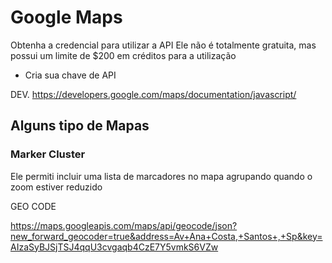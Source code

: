 # Google Maps

Obtenha a credencial para utilizar a API
Ele não é totalmente gratuita, mas possui um limite de $200 
em créditos para a utilização

- Cria sua chave de API 


DEV.
https://developers.google.com/maps/documentation/javascript/


## Alguns tipo de Mapas

### Marker Cluster
Ele permiti incluir uma lista de marcadores no mapa agrupando quando o zoom estiver reduzido


GEO CODE

https://maps.googleapis.com/maps/api/geocode/json?new_forward_geocoder=true&address=Av+Ana+Costa,+Santos+,+Sp&key=AIzaSyBJSjTSJ4qqU3cvgaqb4CzE7Y5vmkS6VZw